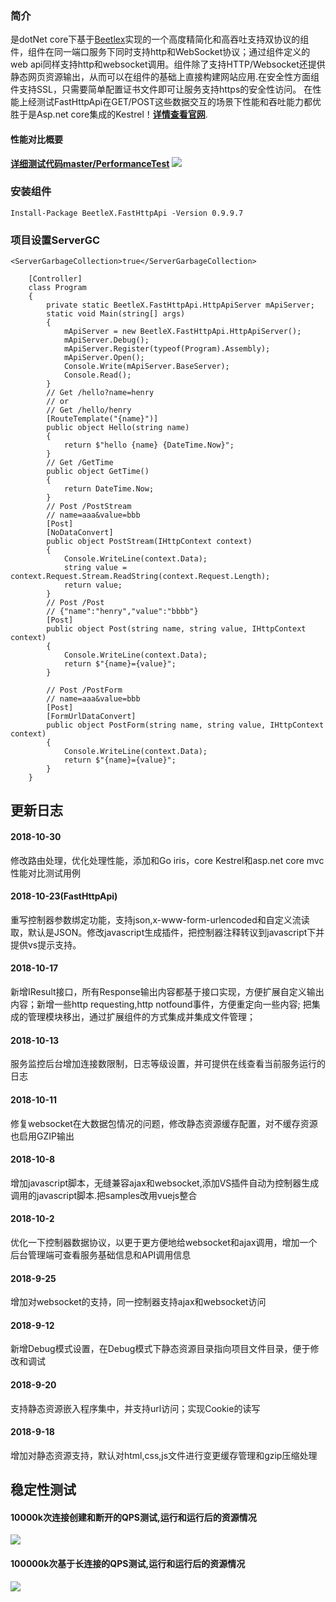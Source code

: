### 简介
是dotNet core下基于[Beetlex](https://github.com/IKende/BeetleX)实现的一个高度精简化和高吞吐支持双协议的组件，组件在同一端口服务下同时支持http和WebSocket协议；通过组件定义的web api同样支持http和websocket调用。组件除了支持HTTP/Websocket还提供静态网页资源输出，从而可以在组件的基础上直接构建网站应用.在安全性方面组件支持SSL，只需要简单配置证书文件即可让服务支持https的安全性访问。 在性能上经测试FastHttpApi在GET/POST这些数据交互的场景下性能和吞吐能力都优胜于是Asp.net core集成的Kestrel！**[详情查看官网](http://www.ikende.com/)**.
#### 性能对比概要
**[详细测试代码master/PerformanceTest](https://github.com/IKende/FastHttpApi/tree/master/PerformanceTest)**
![](https://i.imgur.com/A4hYksO.png)

### 安装组件

```
Install-Package BeetleX.FastHttpApi -Version 0.9.9.7
```
### 项目设置ServerGC
`<ServerGarbageCollection>true</ServerGarbageCollection>`

```
    [Controller]
    class Program
    {
        private static BeetleX.FastHttpApi.HttpApiServer mApiServer;
        static void Main(string[] args)
        {
            mApiServer = new BeetleX.FastHttpApi.HttpApiServer();
            mApiServer.Debug();
            mApiServer.Register(typeof(Program).Assembly);
            mApiServer.Open();
            Console.Write(mApiServer.BaseServer);
            Console.Read();
        }
        // Get /hello?name=henry 
        // or
        // Get /hello/henry
        [RouteTemplate("{name}")]
        public object Hello(string name)
        {
            return $"hello {name} {DateTime.Now}";
        }
        // Get /GetTime  
        public object GetTime()
        {
            return DateTime.Now;
        }
        // Post /PostStream
        // name=aaa&value=bbb
        [Post]
        [NoDataConvert]
        public object PostStream(IHttpContext context)
        {
            Console.WriteLine(context.Data);
            string value = context.Request.Stream.ReadString(context.Request.Length);
            return value;
        }
        // Post /Post
        // {"name":"henry","value":"bbbb"}
        [Post]
        public object Post(string name, string value, IHttpContext context)
        {
            Console.WriteLine(context.Data);
            return $"{name}={value}";
        }
        
        // Post /PostForm
        // name=aaa&value=bbb
        [Post]
        [FormUrlDataConvert]
        public object PostForm(string name, string value, IHttpContext context)
        {
            Console.WriteLine(context.Data);
            return $"{name}={value}";
        }
    }
```

## 更新日志
#### 2018-10-30
修改路由处理，优化处理性能，添加和Go iris，core Kestrel和asp.net core mvc性能对比测试用例
#### 2018-10-23(FastHttpApi)
重写控制器参数绑定功能，支持json,x-www-form-urlencoded和自定义流读取，默认是JSON。修改javascript生成插件，把控制器注释转议到javascript下并提供vs提示支持。
#### 2018-10-17
新增IResult接口，所有Response输出内容都基于接口实现，方便扩展自定义输出内容；新增一些http requesting,http notfound事件，方便重定向一些内容; 把集成的管理模块移出，通过扩展组件的方式集成并集成文件管理；
#### 2018-10-13
服务监控后台增加连接数限制，日志等级设置，并可提供在线查看当前服务运行的日志
#### 2018-10-11
修复websocket在大数据包情况的问题，修改静态资源缓存配置，对不缓存资源也启用GZIP输出
#### 2018-10-8
增加javascript脚本，无缝兼容ajax和websocket,添加VS插件自动为控制器生成调用的javascript脚本.把samples改用vuejs整合
#### 2018-10-2
优化一下控制器数据协议，以更于更方便地给websocket和ajax调用，增加一个后台管理端可查看服务基础信息和API调用信息
#### 2018-9-25
增加对websocket的支持，同一控制器支持ajax和websocket访问
#### 2018-9-12
新增Debug模式设置，在Debug模式下静态资源目录指向项目文件目录，便于修改和调试
#### 2018-9-20
支持静态资源嵌入程序集中，并支持url访问；实现Cookie的读写
#### 2018-9-18
增加对静态资源支持，默认对html,css,js文件进行变更缓存管理和gzip压缩处理
## 稳定性测试
#### 10000k次连接创建和断开的QPS测试,运行和运行后的资源情况
![](https://i.imgur.com/u1cynsb.png)
#### 100000k次基于长连接的QPS测试,运行和运行后的资源情况
![](https://i.imgur.com/NkY6plh.png)

